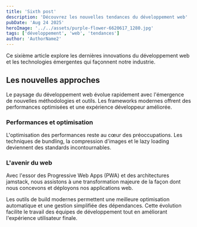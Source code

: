 ```yaml
---
title: 'Sixth post'
description: 'Découvrez les nouvelles tendances du développement web'
pubDate: 'Aug 24 2025'
heroImage: '../../assets/purple-flower-6620617_1280.jpg'
tags: ['développement', 'web', 'tendances']
author: 'AuthorName2'
---
```


Ce sixième article explore les dernières innovations du développement web et les technologies émergentes qui façonnent notre industrie.

## Les nouvelles approches

Le paysage du développement web évolue rapidement avec l'émergence de nouvelles méthodologies et outils. Les frameworks modernes offrent des performances optimisées et une expérience développeur améliorée.

### Performances et optimisation

L'optimisation des performances reste au cœur des préoccupations. Les techniques de bundling, la compression d'images et le lazy loading deviennent des standards incontournables.

### L'avenir du web

Avec l'essor des Progressive Web Apps (PWA) et des architectures jamstack, nous assistons à une transformation majeure de la façon dont nous concevons et déployons nos applications web.

Les outils de build modernes permettent une meilleure optimisation automatique et une gestion simplifiée des dépendances. Cette évolution facilite le travail des équipes de développement tout en améliorant l'expérience utilisateur finale.
